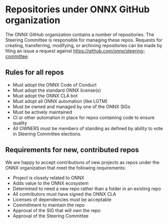 # Repositories under ONNX GitHub organization

The ONNX GitHub organization contains a number of repositories. The Steering Committee is responsible for managing these repos. Requests for creating, transferring, modifying, or archiving repositories can be made by filing an issue a request against https://github.com/onnx/steering-committee.

## Rules for all repos

* Must adopt the ONNX Code of Conduct
* Must adopt the standard ONNX license(s)
* Must adopt the ONNX CLA bot
* Must adopt all ONNX automation (like LGTM)
* Must be owned and managed by one of the ONNX SIGs
* Must be actively maintained
* CI or other automation in place for repos containing code to ensure quality
* All OWNERS must be members of standing as defined by ability to vote in Steering Committee elections.

## Requirements for new, contributed repos

We are happy to accept contributions of new projects as repos under the ONNX organization that meet the following requirements:

* Project is closely related to ONNX
* Adds value to the ONNX ecosystem
* Determined to need a new repo rather than a folder in an existing repo
* All contributors must have signed the ONNX CLA
* Licenses of dependencies must be acceptable
* Committment to maintain the repo
* Approval of the SIG that will own the repo
* Approval of the Steering Committee
